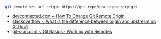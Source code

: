```bash
git remote set-url origin https://git-repo/new-repository.git
```
- [devconnected.com ~ How To Change Git Remote Origin](https://devconnected.com/how-to-change-git-remote-origin/)
- [stackoverflow ~ What is the difference between origin and upstream on GitHub?](https://stackoverflow.com/a/9257901)
- [git-scm.com ~ Git Basics - Working with Remotes](https://git-scm.com/book/en/v2/Git-Basics-Working-with-Remotes)
